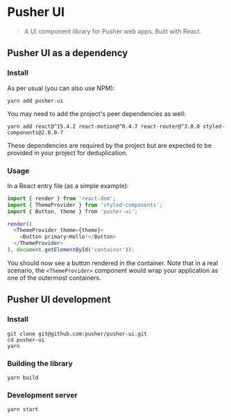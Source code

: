 # Pusher UI

> A UI component library for Pusher web apps. Built with React.

## Pusher UI as a dependency

### Install

As per usual (you can also use NPM):

    yarn add pusher-ui

You may need to add the project's peer dependencies as well:

    yarn add react@^15.4.2 react-motion@^0.4.7 react-router@^3.0.0 styled-components@2.0.0-7

These dependencies are required by the project but are expected to be provided
in your project for deduplication.

### Usage

In a React entry file (as a simple example):

```javascript
import { render } from 'react-dom';
import { ThemeProvider } from 'styled-components';
import { Button, theme } from 'pusher-ui';

render((
  <ThemeProvider theme={theme}>
    <Button primary>Hello!</Button>
  </ThemeProvider>
), document.getElementById('container'));
```

You should now see a button rendered in the container.
Note that in a real scenario, the `<ThemeProvider>` component would wrap your
application as one of the outermost containers.

## Pusher UI development

### Install

    git clone git@github.com:pusher/pusher-ui.git
    cd pusher-ui
    yarn

### Building the library

    yarn build

### Development server

    yarn start
